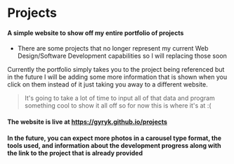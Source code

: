 # Projects
#### A simple website to show off my entire portfolio of projects

- There are some projects that no longer represent my current Web Design/Software Development capabilities so I will replacing those soon

Currently the portfolio simply takes you to the project being referenced but in the future I will be adding some more information that is shown when you click on them instead of it just taking you away to a different website. <br>
> It's going to take a lot of time to input all of that data and program something cool to show it all off so for now this is where it's at :(

#### The website is live at https://gyryk.github.io/projects

#### In the future, you can expect more photos in a carousel type format, the tools used, and information about the development progress along with the link to the project that is already provided
